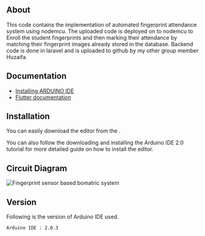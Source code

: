 ## About

This code contains the implementation of automated fingerprint attendance system using nodemcu. The uploaded code is deployed on to nodemcu to Enroll the student fingerprints and then marking their attendance by matching their fingerprint images already stored in the database. Backend code is done in laravel and is uploaded to github by my other group member Huzaifa.

## Documentation
* [Installing ARDUINO IDE](https://flutter.dev/get-started/)
* [Flutter documentation](https://docs.flutter.dev/)


## Installation
You can easily download the editor from the .

You can also follow the downloading and installing the Arduino IDE 2.0 tutorial for more detailed guide on how to install the editor.

## Circuit Diagram

![Fingerprint sensor based bomatric system](https://user-images.githubusercontent.com/113435175/222422457-273a4a64-f0d6-48bf-ba68-143d5488d14e.png)

## Version

Following is the version of Arduino IDE used. 

    Arduino IDE : 2.0.3
   
